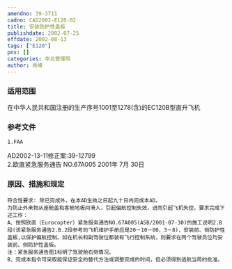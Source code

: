 ```yaml
---
amendno: 39-3711  
cadno: CAD2002-E120-02  
title: 安装防护性盖板  
publishdate: 2002-07-25  
effdate: 2002-08-13  
tags: ["E120"]  
pns: []  
categories: 华北管理局  
author: 肖峰  
---
```

  
### 适用范围  
在中华人民共和国注册的生产序号1001至1278(含)的EC120B型直升飞机  
  
<!--more-->  
### 参考文件  
    1.FAA  
AD2002-13-11修正案:39-12799  
    2.欧直紧急服务通告 NO.67A005  2001年 7月 30日  
  
### 原因、措施和规定  
    符合性要求: 除已完成外，在本AD生效之日起九十日内完成本AD。  
    为防止外来物从座舱盖和客舱地板间滑入，引起偏航控制失效，进而引起飞机失控，要求完成下述工作：  
    A、按照欧直（Eurocopter）紧急服务通告NO.67A005(ASB/2001-07-30)的施工说明2.B段(该紧急服务通告2.B.2段参考的飞机维护手册应是20－10－00，3－8)，安装前、侧防护性盖板,以保护偏航控制。如在机长和副驾驶位都装有飞行控制系统，则要求在两个驾驶员位均安装前、侧防护性盖板。  
    注：紧急服务通告图1标明了驾驶舱右侧情况。  
    B、完成本指令可采取能保证安全的替代方法或调整完成的时间，但必须得到适航当局的批准。  
  
